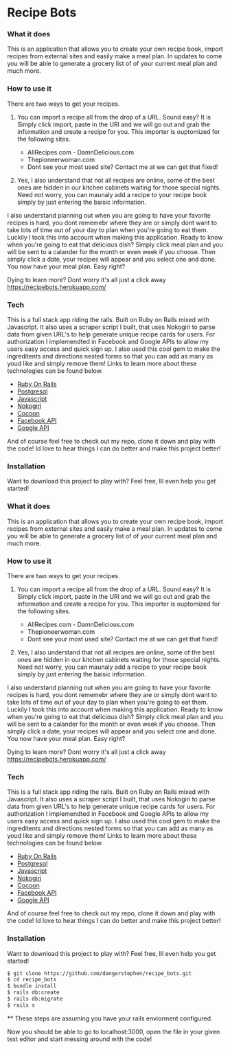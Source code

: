 # Recipe Bots


### What it does
This is an application that allows you to create  your own recipe book, import recipes from external sites and easily make a meal plan. In updates to come you will be able to generate a grocery list of of your current meal plan and much more.

### How to use it
There are two ways to get your recipes.
1) You can import a recipe all from the drop of a URL. Sound easy? It is Simply click import, paste in the URl and we will go out and grab the information and create a recipe for you. This importer is ouptomized for the following sites.
      - AllRecipes.com
       - DamnDelicious.com
     - Thepioneerwoman.com
    - Dont see your most used site? Contact me at we can get that fixed!


2) Yes, I also understand that not all recipes are online, some of the best ones are hidden in our kitchen cabinets waiting for those special nights. Need not worry, you can maunaly add a recipe to your recipe book simply by just entering the baisic information.


I also understand planning out when you are going to have your favorite recipes is hard, you dont rememebr where they are or simply dont want to take lots of time out of your day to plan when you're going to eat them. Luckily I took this into account when making this application. Ready to know when you're going to eat that delicious dish? Simply click meal plan and you will be sent to a calander for the month or even week if you choose. Then simply click a date, your recipes will appear and you select one and done. You now have your meal plan. Easy right?

Dying to learn more? Dont worry it's all just a click away
https://recipebots.herokuapp.com/


### Tech

This is a full stack app riding the rails. Built on Ruby on Rails mixed with Javascript. It also uses a scraper script I built, that uses Nokogiri to parse data from given URL's to help generate unique recipe cards for users. For authorization I implemendted in Facebook and Google APIs to allow my users easy access and quick sign up. I also used this cool gem to make the ingreditents and directions nested forms so that you can add as many as youd like and simply remove them! Links to learn more about these technologies can be found below.

* [Ruby On Rails]
* [Postgresql]
* [Javascript]
* [Nokogiri]
* [Cocoon]
* [Facebook API]
* [Google API]

And of course feel free to check out my repo, clone it down and play with the code! Id love to hear things I can do better and make this project better!


### Installation

Want to download this project to play with? Feel free, Ill even help you get started!


### What it does
This is an application that allows you to create  your own recipe book, import recipes from external sites and easily make a meal plan. In updates to come you will be able to generate a grocery list of of your current meal plan and much more.

### How to use it
There are two ways to get your recipes.
1) You can import a recipe all from the drop of a URL. Sound easy? It is Simply click import, paste in the URl and we will go out and grab the information and create a recipe for you. This importer is ouptomized for the following sites.
      - AllRecipes.com
       - DamnDelicious.com
     - Thepioneerwoman.com
    - Dont see your most used site? Contact me at we can get that fixed!


2) Yes, I also understand that not all recipes are online, some of the best ones are hidden in our kitchen cabinets waiting for those special nights. Need not worry, you can maunaly add a recipe to your recipe book simply by just entering the baisic information.


I also understand planning out when you are going to have your favorite recipes is hard, you dont rememebr where they are or simply dont want to take lots of time out of your day to plan when you're going to eat them. Luckily I took this into account when making this application. Ready to know when you're going to eat that delicious dish? Simply click meal plan and you will be sent to a calander for the month or even week if you choose. Then simply click a date, your recipes will appear and you select one and done. You now have your meal plan. Easy right?

Dying to learn more? Dont worry it's all just a click away
https://recipebots.herokuapp.com/


### Tech

This is a full stack app riding the rails. Built on Ruby on Rails mixed with Javascript. It also uses a scraper script I built, that uses Nokogiri to parse data from given URL's to help generate unique recipe cards for users. For authorization I implemendted in Facebook and Google APIs to allow my users easy access and quick sign up. I also used this cool gem to make the ingreditents and directions nested forms so that you can add as many as youd like and simply remove them! Links to learn more about these technologies can be found below.

* [Ruby On Rails]
* [Postgresql]
* [Javascript]
* [Nokogiri]
* [Cocoon]
* [Facebook API]
* [Google API]

And of course feel free to check out my repo, clone it down and play with the code! Id love to hear things I can do better and make this project better!


### Installation

Want to download this project to play with? Feel free, Ill even help you get started!


```sh
$ git clone https://github.com/dangerstephen/recipe_bots.git
$ cd recipe_bots
$ bundle install
$ rails db:create
$ rails db:migrate
$ rails s
```
** These steps are assuming you have your rails enviorment configured.

Now you should be able to go to localhost:3000, open the file in your given text editor and start messing around with the code!


   [Ruby On Rails]: <http://rubyonrails.org/>
   [Postgresql]: <https://www.postgresql.org/>
   [Javascript]: <https://developer.mozilla.org/en-US/docs/Web/JavaScript>
   [Nokogiri]: <http://www.nokogiri.org/>
   [Cocoon]: <https://github.com/nathanvda/cocoon>
   [Facebook API]: <https://developers.facebook.com/>
   [Google API]: <https://developers.google.com/identity/>

